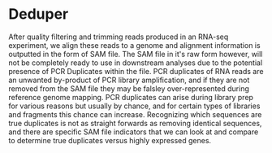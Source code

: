 # Deduper

After quality filtering and trimming reads produced in an RNA-seq experiment, we align these reads to a genome and alignment information is outputted in the form of SAM file. The SAM file in it's raw form however, will not be completely ready to use in downstream analyses due to the potential presence of PCR Duplicates within the file. PCR duplicates of RNA reads are an unwanted by-product of PCR library amplification, and if they are not removed from the SAM file they may be falsley over-represented during reference genome mapping. PCR duplicates can arise during library prep for various reasons but usually by chance, and for certain types of libraries and fragments this chance can increase. Recognizing which sequences are true duplicates is not as straight forwards as removing identical sequences, and there are specific SAM file indicators that we can look at and compare to determine true duplicates versus highly expressed genes. 
